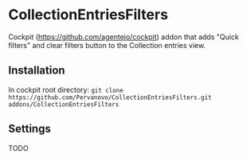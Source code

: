 # CollectionEntriesFilters
Cockpit (https://github.com/agentejo/cockpit) addon that adds "Quick filters" and clear filters button to the Collection entries view.

## Installation
In cockpit root directory: `git clone https://github.com/Pervanovo/CollectionEntriesFilters.git addons/CollectionEntriesFilters`

## Settings
TODO
